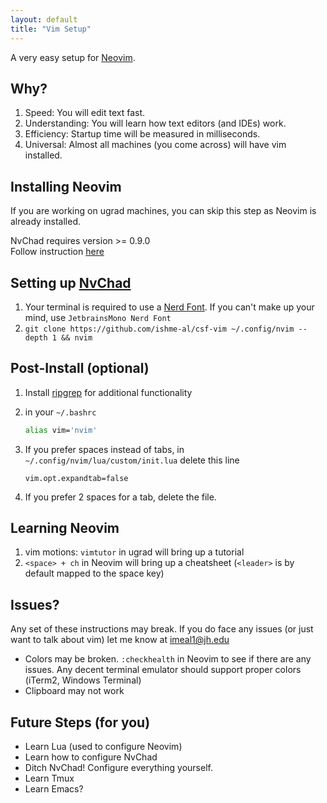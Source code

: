 ```yaml
---
layout: default
title: "Vim Setup"
---
```

A very easy setup for [Neovim](https://neovim.io/).

## Why?
1. Speed: You will edit text fast.
2. Understanding: You will learn how text editors (and IDEs) work.
3. Efficiency: Startup time will be measured in milliseconds.
4. Universal: Almost all machines (you come across) will have vim installed.

## Installing Neovim
If you are working on ugrad machines, you can skip this step as Neovim is already installed.

NvChad requires version >= 0.9.0  
Follow instruction [here](https://github.com/neovim/neovim/wiki/Installing-Neovim)

## Setting up [NvChad](https://nvchad.com/)
1. Your terminal is required to use a [Nerd Font](https://www.nerdfonts.com/). If you can't make up your mind, use `JetbrainsMono Nerd Font`
2. `git clone https://github.com/ishme-al/csf-vim ~/.config/nvim --depth 1 && nvim`

## Post-Install (optional)
1. Install [ripgrep](https://github.com/BurntSushi/ripgrep) for additional functionality
2. in your `~/.bashrc`

	```bash
	alias vim='nvim'
	```

3. If you prefer spaces instead of tabs, in `~/.config/nvim/lua/custom/init.lua` delete this line

	```vim
	vim.opt.expandtab=false
	```

4. If you prefer 2 spaces for a tab, delete the file.

## Learning Neovim
1. vim motions: `vimtutor` in ugrad will bring up a tutorial
2. `<space> + ch` in Neovim will bring up a cheatsheet (`<leader>` is by default mapped to the space key)

## Issues?
Any set of these instructions may break. If you do face any issues (or just want to talk about vim) let me know at [imeal1@jh.edu](mailto:imeal1@jh.edu)
* Colors may be broken. `:checkhealth` in Neovim to see if there are any issues. Any decent terminal emulator should support proper colors (iTerm2, Windows Terminal)
* Clipboard may not work

## Future Steps (for you)
* Learn Lua (used to configure Neovim)
* Learn how to configure NvChad
* Ditch NvChad! Configure everything yourself.
* Learn Tmux
* Learn Emacs?
